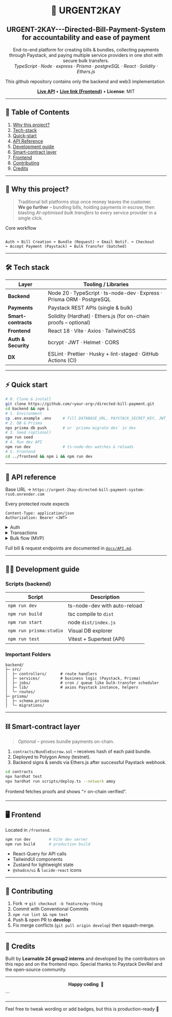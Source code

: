 <!-- PROJECT TITLE / BADGES ------------------------------------------------->
<h1 align="center">
  🚀  URGENT2KAY
</h1>
<h2 align=center>URGENT-2KAY---Directed-Bill-Payment-System for accountability and ease of payment</h2>

<p align="center">
  End-to-end platform for creating bills &amp; bundles, collecting payments
  through Paystack, and paying multiple service providers in one shot with
  secure bulk transfers.<br />
  <i>TypeScript · Node · express · Prisma · postgreSQL · React · Solidity · Ethers.js</i>
  <p> This github repository contains only the backend and web3 implementation</p>
</p>

<p align="center">
  <a href="https://urgent-2kay-directed-bill-payment-system-rss6.onrender.com"><b>Live API</b></a> •
    <a href="https://web-dash-spark.vercel.app/"><b>Live link (Frontend)</b></a> •
  <b>License</b>: MIT
</p>

---

## 📑 Table of Contents
1. [Why this project?](#-why-this-project)
2. [Tech-stack](#-tech-stack)
3. [Quick-start](#-quick-start)
4. [API Reference](#-api-reference)
5. [Development guide](#-development-guide)
6. [Smart-contract layer](#-smart-contract-layer)
7. [Frontend](#-frontend)
8. [Contributing](#-contributing)
9. [Credits](#-credits)

---

## 🌟 Why this project?
> Traditional bill platforms stop once money leaves the customer.  
> **We go further** – bundling bills, holding payments in escrow, then blasting
> *AI-optimised bulk transfers* to every service provider in a single click.

Core workflow  
```

Auth ➡ Bill Creation ➡ Bundle (Request) ➡ Email Notif. ➡ Checkout
➡ Accept Payment (Paystack) ➡ Bulk Transfer (batched)

````

---

## 🛠️ Tech stack
| Layer            | Tooling / Libraries                                                      |
|------------------|---------------------------------------------------------------------------|
| **Backend**      | Node 20 · TypeScript · ts-node-dev · Express · Prisma ORM · PostgreSQL   |
| **Payments**     | Paystack REST APIs (single & bulk)                                       |
| **Smart-contracts** | Solidity (Hardhat) · Ethers.js (for on-chain proofs – optional)       |
| **Frontend**     | React 18 · Vite · Axios · TailwindCSS                                    |
| **Auth & Security** | bcrypt · JWT · Helmet · CORS                                          |
| **DX**           | ESLint · Prettier · Husky + lint-staged · GitHub Actions (CI)            |

---

## ⚡ Quick start

```bash
# 0. Clone & install
git clone https://github.com/<your-org>/directed-bill-payment.git
cd backend && npm i
# 1. Environment
cp .env.example .env     # fill DATABASE_URL, PAYSTACK_SECRET_KEY, JWT_SECRET ...
# 2. DB & Prisma
npx prisma db push       # or `prisma migrate dev` in dev
# 3. Seed (optional)
npm run seed
# 4. Run dev API
npm run dev              # ts-node-dev watches & reloads
# 5. Frontend
cd ../frontend && npm i && npm run dev
````

---

## 📡 API reference

Base URL → `https://urgent-2kay-directed-bill-payment-system-rss6.onrender.com`

Every protected route expects

```http
Content-Type: application/json
Authorization: Bearer <JWT>
```

<details>
<summary>Auth</summary>

| Action   | Route                 | Body (⇢JSON)                         | Response  |
| -------- | --------------------- | ------------------------------------ | --------- |
| Register | `POST /auth/register` | `{"name","email","password","role"}` | 201 + JWT |
| Login    | `POST /auth/login`    | `{"email","password"}`               | 200 + JWT |
| Logout   | `POST /auth/logout`   | –                                    | 200       |

</details>

<details>
<summary>Transactions</summary>

#### Single Transfer

`POST /transaction/transfer`

```jsonc
{
  "name": "Nzubechukwu Akpamgbo",
  "account_number": "1481517168",
  "bank_name": "Access Bank",
  "amount": 100,
  "reason": "Salary payment for April"
}
```

Returns Paystack’s transfer object (status `success | pending`).

#### Accept-payment (Paystack checkout)

`POST /transaction/accept-payment`

```json
{ "email": "user@mail.com", "amount": 1000 }
```

Returns `authorization_url`, `access_code`, `reference`.

#### Airtime

`POST /transaction/airtime`

```json
{ "phone": "08012345678", "amount": 500, "network": "MTN" }
```

</details>

<details>
<summary>Bulk flow (MVP)</summary>

1. **Create recipients**
   `POST /api/recipients/bulk`

```json
[
  { "name": "DSTV", "account_number": "1481517168", "bank_code": "044", "currency": "NGN" },
  { "name": "NEPA", "account_number": "8039154732", "bank_code": "999991", "currency": "NGN" }
]
```

Each entry is created on Paystack (`transferrecipient`) then persisted in `Transfer` table with a **unique `reference`** and Paystack `recipientCode`.

2. **Bulk transfer**
   `POST /api/bulk-transfer`   *(no body)*

Server queries `Transfer` rows **with amount > 0 & status ≠ success**, groups ≤ 100, fires `/transfer/bulk`.
Response:

```json
{
  "message": "Bulk transfer executed successfully",
  "batchId": "cmarkmunl0000ytnciteegg62",
  "transfers": [
    { "reference": "...", "recipient":"RCP_...", "amount":1000, "transfer_code":"TRF_...", "status":"success" }
  ]
}
```

Everything is stored in `Batch` & `BulkTransfer` tables and each `Transfer` row is updated.

</details>

Full bill & request endpoints are documented in [`docs/API.md`](./docs/API.md).

---

## 🧑‍💻 Development guide

### Scripts (backend)

| Script                  | Description                  |
| ----------------------- | ---------------------------- |
| `npm run dev`           | ts-node-dev with auto-reload |
| `npm run build`         | tsc compile to `dist`        |
| `npm run start`         | node `dist/index.js`         |
| `npm run prisma:studio` | Visual DB explorer           |
| `npm run test`          | Vitest + Supertest (API)     |

### Important Folders

```
backend/
├─ src/
│  ├─ controllers/      # route handlers
│  ├─ services/         # business logic (Paystack, Prisma)
│  ├─ jobs/             # cron / queue like bulk-transfer scheduler
│  ├─ lib/              # axios Paystack instance, helpers
│  └─ routes/
├─ prisma/
│  ├─ schema.prisma
│  └─ migrations/
```

---

## ⛓️ Smart-contract layer

> *Optional* – proves bundle payments on-chain.

1. `contracts/BundleEscrow.sol` – receives hash of each paid bundle.
2. Deployed to Polygon Amoy (testnet).
3. Backend signs & sends via Ethers.js after successful Paystack webhook.

```bash
cd contracts
npx hardhat test
npx hardhat run scripts/deploy.ts --network amoy
```

Frontend fetches proofs and shows “⚡ on-chain verified”.

---

## 🖥️ Frontend

Located in `/frontend`.

```bash
npm run dev        # Vite dev server
npm run build      # production build
```

* React-Query for API calls
* TailwindUI components
* Zustand for lightweight state
* `@shadcn/ui` & `lucide-react` icons

---

## 🤝 Contributing

1. Fork → `git checkout -b feature/my-thing`
2. Commit with Conventional Commits
3. `npm run lint && npm test`
4. Push & open PR to **develop**
5. Fix merge conflicts (`git pull origin develop`) then squash-merge.

---

## 🙏 Credits

Built by **Learnable 24 group2 interns** and developed by the contributors on this repo and on the frontend repo.
Special thanks to Paystack DevRel and the open-source community.

---

<p align="center">
  <b>Happy coding &nbsp;🎉</b>
</p>
```

---

Feel free to tweak wording or add badges, but this is production-ready 🚀
